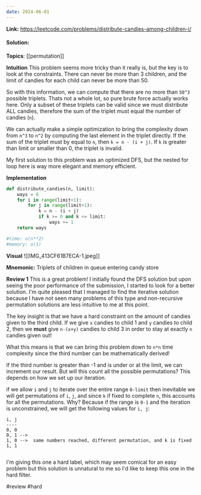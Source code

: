 ```yaml
---
date: 2024-06-01
---
```

**Link:** https://leetcode.com/problems/distribute-candies-among-children-i/
#### Solution:

**Topics**: [[permutation]]

**Intuition**
This problem seems more tricky than it really is, but the key is to look at the constraints. There can never be more than 3 children, and the limit of candies for each child can never be more than 50.

So with this information, we can compute that there are no more than `50^3` possible triplets. Thats not a whole lot, so pure brute force actually works here. Only a subset of these triplets can be valid since we must distribute ALL candies, therefore the sum of the triplet must equal the number of candies (`n`).

We can actually make a simple optimization to bring the complexity down from `n^3` to `n^2` by computing the last element in the triplet directly. If the sum of the triplet must by equal to `n`, then `k = n - (i + j)`. If `k` is greater than limit or smaller than 0, the triplet is invalid.

My first solution to this problem was an optimized DFS, but the nested for loop here is way more elegant and memory efficient.

**Implementation**
```python
def distribute_candies(n, limit):
	ways = 0
	for i in range(limit+1):
		for j in range(limit+1):
			k = n - (i + j)
			if k >= 0 and k <= limit:
				ways += 1
	return ways

#time: o(n**2)
#memory: o(1)
```

**Visual** 
![[IMG_413CF61B7ECA-1.jpeg]]

**Mnemonic:**
Triplets of children in queue entering candy store

**Review 1**
This is a great problem! I initially found the DFS solution but upon seeing the poor performance of the submission, I started to look for a better solution. I'm quite pleased that I managed to find the iterative solution because I have not seen many problems of this type and non-recursive permutation solutions are less intuitive to me at this point. 

The key insight is that we have a hard constraint on the amount of candies given to the third child. If we give `x` candies to child 1 and `y` candies to child 2, then we **must** give `n-(x+y)` candies to child 3 in order to stay at exactly `n` candies given out! 

What this means is that we can bring this problem down to `n*n` time complexity since the third number can be mathematically derived! 

If the third number is greater than -1 and is under or at the limit, we can increment our result. But will this count all the possible permutations? This depends on how we set up our iteration. 

if we allow `i` and `j` to iterate over the entire range `0-limit` then inevitable we will get permutations of `i`, `j`, and since `k` if fixed to complete `n`, this accounts for all the permutations. Why? Because if the range is `0-1` and the iteration is unconstrained, we will get the following values for `i, j`:

```
i, j
----
0, 0
0, 1 -->  
1, 0 -->  same numbers reached, different permutation, and k is fixed
1, 1


```

I'm  giving this one a hard label, which may seem comical for an easy problem but this solution is unnatural to me so I'd like to keep this one in the hard filter. 

#review 
#hard 



